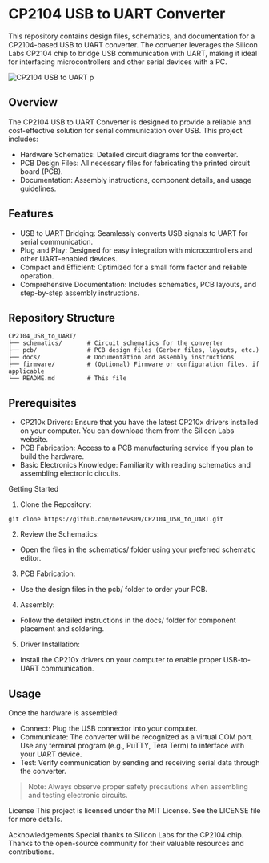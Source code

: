 # CP2104 USB to UART Converter
This repository contains design files, schematics, and documentation for a CP2104-based USB to UART converter. The converter leverages the Silicon Labs CP2104 chip to bridge USB communication with UART, making it ideal for interfacing microcontrollers and other serial devices with a PC.

![CP2104 USB to UART p](https://github.com/user-attachments/assets/2d872941-73ff-4bc7-bb07-26e7264704b2)

## Overview
The CP2104 USB to UART Converter is designed to provide a reliable and cost-effective solution for serial communication over USB. This project includes:

- Hardware Schematics: Detailed circuit diagrams for the converter.
- PCB Design Files: All necessary files for fabricating the printed circuit board (PCB).
- Documentation: Assembly instructions, component details, and usage guidelines.
  
## Features

- USB to UART Bridging: Seamlessly converts USB signals to UART for serial communication.
- Plug and Play: Designed for easy integration with microcontrollers and other UART-enabled devices.
- Compact and Efficient: Optimized for a small form factor and reliable operation.
- Comprehensive Documentation: Includes schematics, PCB layouts, and step-by-step assembly instructions.
  
## Repository Structure
```
CP2104_USB_to_UART/
├── schematics/       # Circuit schematics for the converter
├── pcb/              # PCB design files (Gerber files, layouts, etc.)
├── docs/             # Documentation and assembly instructions
├── firmware/         # (Optional) Firmware or configuration files, if applicable
└── README.md         # This file
```
## Prerequisites

- CP210x Drivers: Ensure that you have the latest CP210x drivers installed on your computer. You can download them from the Silicon Labs website.
- PCB Fabrication: Access to a PCB manufacturing service if you plan to build the hardware.
- Basic Electronics Knowledge: Familiarity with reading schematics and assembling electronic circuits.
  
Getting Started

1. Clone the Repository:
```
git clone https://github.com/metevs09/CP2104_USB_to_UART.git
```
2. Review the Schematics:

- Open the files in the schematics/ folder using your preferred schematic editor.
  
3. PCB Fabrication:

- Use the design files in the pcb/ folder to order your PCB.

4. Assembly:
- Follow the detailed instructions in the docs/ folder for component placement and soldering.
  
5. Driver Installation:

- Install the CP210x drivers on your computer to enable proper USB-to-UART communication.

## Usage
Once the hardware is assembled:

- Connect: Plug the USB connector into your computer.
- Communicate: The converter will be recognized as a virtual COM port. Use any terminal program (e.g., PuTTY, Tera Term) to interface with your UART device.
- Test: Verify communication by sending and receiving serial data through the converter.
> Note: Always observe proper safety precautions when assembling and testing electronic circuits.

License
This project is licensed under the MIT License. See the LICENSE file for more details.

Acknowledgements
Special thanks to Silicon Labs for the CP2104 chip.
Thanks to the open-source community for their valuable resources and contributions.

